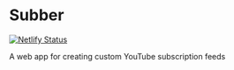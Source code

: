 # Subber
[![Netlify Status](https://api.netlify.com/api/v1/badges/bee6e9ab-f7d2-4f49-ab4b-a20b90651805/deploy-status)](https://app.netlify.com/sites/subber/deploys)

A web app for creating custom YouTube subscription feeds
